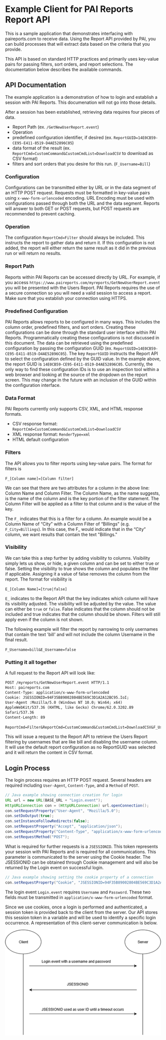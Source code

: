 # Example Client for PAI Reports Report API

This is a sample application that demonstrates interfacing with paireports.com to receive data. Using the Report API provided by PAI, you can build processes that will extract data based on the criteria that you provide. 

This API is based on standard HTTP practices and primarily uses key-value pairs for passing filters, sort orders, and report selections. The documentation below describes the available commands.


## API Documentation
The example application is a demonstration of how to login and establish a session with PAI Reports. This documenation will not go into those details.

After a session has been established, retrieving data requires four pieces of data. 
 * Report Path (ex. `/GetNewUserReport.event`)
  * Operation
 * predefined configuration identifier, if desired (ex. `ReportGUID=14E0CB59-CE95-E411-8519-D4AE52896C05`)
 * data format of the result (ex. `ReportCmd=CustomCommand&CustomCmdList=DownloadCSV` to download as CSV format)
 * filters and sort orders that you desire for this run. (`F_Username=Bill`)


### Configuration
Configurations can be transmitted either by URL or in the data segment of an HTTP POST request. Requests must be formatted in key-value pairs using `x-www-form-urlencoded` encoding. URL Encoding must be used with configurations passed through both the URL and the data segment. Reports will answer to both GET or POST requests, but POST requests are recommended to prevent caching.  

### Operation
The configuration `ReportCmd=Filter` should always be included. This instructs the report to gather data and return it. If this configuration is not added, the report will either return the same result as it did in the previous run or will return no results.

### Report Path
Reports within PAI Reports can be accessed directly by URL. For example, if you access `https://www.paireports.com/myreports/GetNewUserReport.event` you will be presented with the Users Report.  PAI Reports requires the use of a secure connection so you will need a valid session to access a report. Make sure that you establish your connection using HTTPS. 

### Predefined Configuration
PAI Reports allows reports to be configured in many ways. This includes the column order, predefined filters, and sort orders. Creating these configurations can be done through the standard user interface within PAI Reports. Programmatically creating these configurations is not discussed in this document. The data can be retrieved using the predefined configuration by passing the configuration GUID (ex. `ReportGUID=14E0CB59-CE95-E411-8519-D4AE52896C05`). The key `ReportGUID` instructs the Report API to select the configuration defined by the GUID value. In the example above, the report GUID is `14E0CB59-CE95-E411-8519-D4AE52896C05`. Currently, the only way to find these configuration IDs is to use an inspection tool within a web browser and looking at the source of the dropdown on the report screen. This may change in the future with an inclusion of the GUID within the configuration interface.

### Data Format
PAI Reports currently only supports CSV, XML, and HTML response formats.
 * CSV response format: `ReportCmd=CustomCommand&CustomCmdList=DownloadCSV`
 * XML response format: `RenderType=xml`
 * HTML default configuration

### Filters
The API allows you to filter reports using key-value pairs. The format for filters is
 
`F_[Column name]=[Column filter]`

We can see that there are two attributes for a column in the above line: Column Name and Column Filter. The Column Name, as the name suggests, is the name of the column and is the key portion of the filter statement. The Column Filter will be applied as a filter to that column and is the value of the key.

The `F_` indicates that this is a filter for a column. An example would be a Column Name of “City” with a Column Filter of “Billings” (e.g. `F_City=Billings`). In this case, the F_ would indicate that in the “City” column, we want results that contain the text "Billings."

### Visibility
We can take this a step further by adding visibility to columns. Visibility simply lets us show, or hide, a given column and can be set to either true or false. Setting the visibility to true shows the column and populates the filter if applicable. Assigning it a value of false removes the column from the report. The format for visibility is

`E_[Column Name]=[true|false]`

`E_` indicates to the Report API that the key indicates which column will have its visibility adjusted. The visibility will be adjusted by the value. The value can either be `true` or `false`. False indicates that the column should not be included and true indicates that the column should be shown. Filters will still apply even if the column is not shown.

The following example will filter the report by narrowing to only usernames that contain the text 'bill' and will not include the column Username in the final result.

`F_Username=bill&E_Username=false`

### Putting it all together
A full request to the Report API will look like:

```
POST /myreports/GetNewUserReport.event HTTP/1.1
Host: paireports.com
Content-Type: application/x-www-form-urlencoded
Cookie: JSESSIONID=94F35B89002804BE569C3D1A2A12BC95.IoI;
User-Agent :Mozilla/5.0 (Windows NT 10.0; Win64; x64) AppleWebKit/537.36 (KHTML, like Gecko) Chrome/62.0.3202.89 Safari/537.36
Content-Length: 89

ReportCmd=Filter&ReportCmd=CustomCommand&CustomCmdList=DownloadCSV&F_Username=bill&E_Username=false
```

This will issue a request to the Report API to retrieve the Users Report filtering by usernames that are like bill and disabling the username column. It will use the default report configuration as no ReportGUID was selected and it will return the content in CSV format.

## Login Process
The login process requires an HTTP POST request. Several headers are required including `User-Agent`, `Content-Type`, and a `Method` of `POST`.
```java
// Java example showing connection creation for login
URL url = new URL(BASE_URL + "Login.event");
HttpURLConnection con = (HttpURLConnection) url.openConnection();
con.setRequestProperty("User-Agent", "Mozilla/5.0");
con.setDoOutput(true);
con.setInstanceFollowRedirects(false);
con.setRequestProperty("Accept", "application/json");
con.setRequestProperty("Content-Type", "application/x-www-form-urlencoded; charset=UTF-8");
con.setRequestMethod("POST");
```
What is required for further requests is a `JSESSIONID`. This token represents your session with PAI Reports and is required for all communications. This parameter is communicated to the server using the Cookie header. The JSESSIONID can be obtained through Cookie management and will also be returned by the Login event on successful login.
```java
// Java example showing setting the cookie property of a connection
con.setRequestProperty("Cookie", "JSESSIONID=94F35B89002804BE569C3D1A2A12BC95.IoI;");
```
The login  event ```Login.event``` requires `Username` and `Password`. These two fields must be transmitted in `application/x-www-form-urlencoded` format.

<p>Since we use cookies, once a login is performed and authenticated, a session token is provided back to the client from the server. Our API stores this session token in a variable and will be used to identify a specific login occurrence. A representation of this client-server communication is below.</p> 

![alt text](https://github.com/gopai/paireportsclient/blob/master/client-server%20diagram.png)
